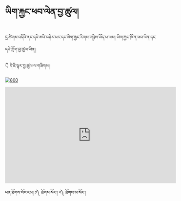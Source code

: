 #  ཡིག་རྐྱང་ཕབ་ལེན་བྱ་ཚུལ།

དྲ་ཚིགས་འདིའི་ནང་དཔེ་ཆའི་བཤེར་པར་དང་ཡིག་རྐྱང་རིགས་གཉིས་ཡོད་པ་ལས། ཡིག་རྐྱང་ཁོ་ན་ཕབ་ལེན་དང་དཔེ་ཀློག་བྱ་ཚུལ་ཡིན།

👇 དེ་ཇི་ལྟར་བྱ་ཚུལ་ལ་གཟིགས།

[![800](https://user-images.githubusercontent.com/28945342/229022309-85f35643-e838-4c12-9ec6-d87c3cb9d839.png)](https://youtu.be/kuN_GUFsxk4)

<iframe width="560" height="315" src="https://www.youtube.com/embed/kuN_GUFsxk4" title="YouTube video player" frameborder="0" allow="accelerometer; autoplay; clipboard-write; encrypted-media; gyroscope; picture-in-picture; web-share" allowfullscreen></iframe>

ཕན་ཐོགས་སོང་ངམ། ༡༽ ཐོགས་སོང་། ༢༽ ཐོགས་མ་སོང་།


